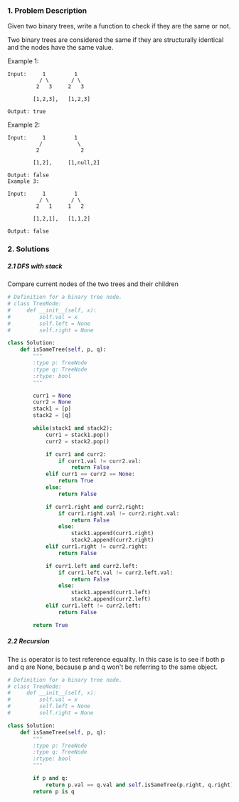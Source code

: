 ### 1. Problem Description
Given two binary trees, write a function to check if they are the same or not.

Two binary trees are considered the same if they are structurally identical and the nodes have the same value.


Example 1:
```
Input:     1         1
          / \       / \
         2   3     2   3

        [1,2,3],   [1,2,3]

Output: true
```
Example 2:
```
Input:     1         1
          /           \
         2             2

        [1,2],     [1,null,2]

Output: false
Example 3:

Input:     1         1
          / \       / \
         2   1     1   2

        [1,2,1],   [1,1,2]

Output: false
```

### 2. Solutions
##### 2.1 DFS with stack
Compare current nodes of the two trees and their children
```python
# Definition for a binary tree node.
# class TreeNode:
#     def __init__(self, x):
#         self.val = x
#         self.left = None
#         self.right = None

class Solution:
    def isSameTree(self, p, q):
        """
        :type p: TreeNode
        :type q: TreeNode
        :rtype: bool
        """

        curr1 = None
        curr2 = None
        stack1 = [p]
        stack2 = [q]

        while(stack1 and stack2):
            curr1 = stack1.pop()
            curr2 = stack2.pop()

            if curr1 and curr2:
                if curr1.val != curr2.val:
                    return False
            elif curr1 == curr2 == None:
                return True
            else:
                return False

            if curr1.right and curr2.right:
                if curr1.right.val != curr2.right.val:
                    return False
                else:
                    stack1.append(curr1.right)
                    stack2.append(curr2.right)
            elif curr1.right != curr2.right:
                return False

            if curr1.left and curr2.left:
                if curr1.left.val != curr2.left.val:
                    return False
                else:
                    stack1.append(curr1.left)
                    stack2.append(curr2.left)
            elif curr1.left != curr2.left:
                return False

        return True
```
##### 2.2 Recursion
The ```is``` operator is to test reference equality. In this case is to see if both p and q are None, because p and q won't be referring to the same object.
```python
# Definition for a binary tree node.
# class TreeNode:
#     def __init__(self, x):
#         self.val = x
#         self.left = None
#         self.right = None

class Solution:
    def isSameTree(self, p, q):
        """
        :type p: TreeNode
        :type q: TreeNode
        :rtype: bool
        """

        if p and q:
            return p.val == q.val and self.isSameTree(p.right, q.right) and self.isSameTree(p.left, q.left)
        return p is q
```
